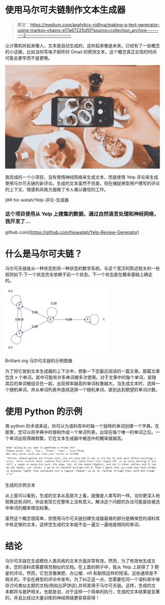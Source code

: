 # 使用马尔可夫链制作文本生成器

> 原文：<https://medium.com/analytics-vidhya/making-a-text-generator-using-markov-chains-e17a67225d10?source=collection_archive---------2----------------------->

让计算机听起来像人，文本是自动生成的，这听起来像是未来。已经有了一些概念的小证据，比如当你写电子邮件时 Gmail 的预测文本，这个概念真正实现的时间可能会更早而不是更晚。

![](img/1a7703699719cb5a5536a656c609c513.png)

我完成的一个小项目，没有使用神经网络来生成文本，而是使用 Yelp 评论来生成使用马尔可夫链的新评论。生成的文本虽然不完美，但在捕捉典型用户撰写的评论的上下文、情感和风格方面做了令人难以置信的工作。

[](https://github.com/hiowatah/Yelp-Review-Generator) [## hio watah/Yelp-评论-生成器

### 这个项目使用从 Yelp 上搜集的数据，通过自然语言处理和神经网络，我开发了…

github.com](https://github.com/hiowatah/Yelp-Review-Generator) 

# 什么是马尔可夫链？

马尔可夫链是从一种状态到另一种状态的数学系统。与这个宽泛的陈述相关的一些规则如下:下一个状态完全依赖于前一个状态。下一个状态是在概率基础上确定的。

![](img/9d13c539144b2eee8a704f8fd03c010f.png)

Brilliant.org 马尔可夫链的示例图像

为了将它放到文本生成器的上下文中，想象一下您最近阅读的一篇文章。那篇文章包含 x 个单词，其中可能有许多单词被多次使用。对于文章中的每个单词，紧随其后的单词被组合在一起，出现频率越高的单词权重越大。当生成文本时，选择一个随机单词，并从单词列表中连续选择一个随机单词，直到达到期望的单词计数。

# 使用 Python 的示例

用 python 的术语来说，你可以为语料库中的每一个独特的单词创建一个字典。在那里，您可以将字典中的值制作成一个单词列表，出现在每个唯一的单词之后。一个单词出现得越频繁，它在文本生成器中被选中的概率就越高。

![](img/d359a2e1bafa207ff5ae5b66859abd4e.png)

生成的示例文本

从上面可以看到，生成的文本从高层次上看，就像是人类写的一样。当你更深入地观察这些词时，你会发现它在整体上没有意义。解决这个问题的办法可能是给被选中单词的概率增加权重。

虽然这个概念很简单，但使用马尔可夫链创建生成器最难的部分是确保您的语料库中有足够的文本，这样您生成的文本就不会一遍又一遍地是相同的单词。

# 结论

马尔可夫链在生成模仿人类风格的文本方面非常有效。然而，为了有效地生成文本，您的语料库需要填充相似的文档。在上面的例子中，我从 Yelp 上获得了 3 颗星的评论。然而，它包含像粪肥、办公楼、nfl 和剧院这样的短语。这些通常是不相关的，不会在典型的评论中发布。为了纠正这一点，您需要在同一个语料库中保存讨论类似主题的文档(例如比萨饼店),并将其用于马尔可夫链。这样，生成的文本都将与披萨相关。也就是说，对于这样一个简单的执行，生成的文本结果是显著的，并且比经过大量训练的神经网络更容易获得！